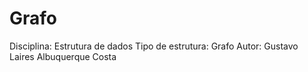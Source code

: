 # Grafo

Disciplina: Estrutura de dados
Tipo de estrutura: Grafo
Autor: Gustavo Laires Albuquerque Costa
